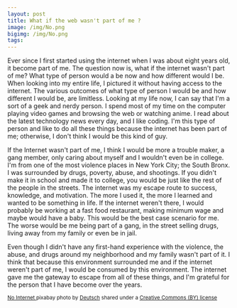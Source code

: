 ```yaml
---
layout: post
title: What if the web wasn't part of me ?
image: /img/No.png
bigimg: /img/No.png
tags:
---
```

Ever since I first started using the internet when I was about eight years old, it become part of me. The question now is, what if the internet wasn't part of me? What type of person would a be now and how different would I be. When looking into my entire life, I pictured it without having access to the internet. The various outcomes of what type of person I would be and how different I would be, are limitless. Looking at my life now, I can say that I'm a sort of a geek and nerdy person. I spend most of my time on the computer playing video games and browsing the web or watching anime. I read about the latest technology news every day, and I like coding. I'm this type of person and like to do all these things because the internet has been part of me; otherwise, I don't think I would be this kind of guy.

If the Internet wasn't part of me, I think I would be more a trouble maker, a gang member, only caring about myself and I wouldn't even be in college. I'm from one of the most violence places in New York City; the South Bronx. I was surrounded by drugs, poverty, abuse, and shootings. If you didn't make it in school and made it to college, you would be just like the rest of the people in the streets. The internet was my escape route to success, knowledge, and motivation. The more I used it, the more I learned and wanted to be something in life. If the internet weren't there, I would probably be working at a fast food restaurant, making minimum wage and maybe would have a baby. This would be the best case scenario for me. The worse would be me being part of a gang, in the street selling drugs, living away from my family or even be in jail.  

Even though I didn't have any first-hand experience with the violence, the abuse, and drugs around my neighborhood and my family wasn't part of it. I think that because this environment surrounded me and if the internet weren't part of me, I would be consumed by this environment. The internet gave me the gateway to escape from all of these things, and I'm grateful for the person that I have become over the years.























<small> <a title="No Internet" href="https://pixabay.com/en/internet-wlan-radio-network-1606103/">No Internet
</a> pixabay photo by <a href="https://pixabay.com/en/users/IO-Images-1096650/">Deutsch</a> shared under a <a href="https://creativecommons.org/licenses/by/2.0/">
Creative Commons (BY) license</a> </small>
